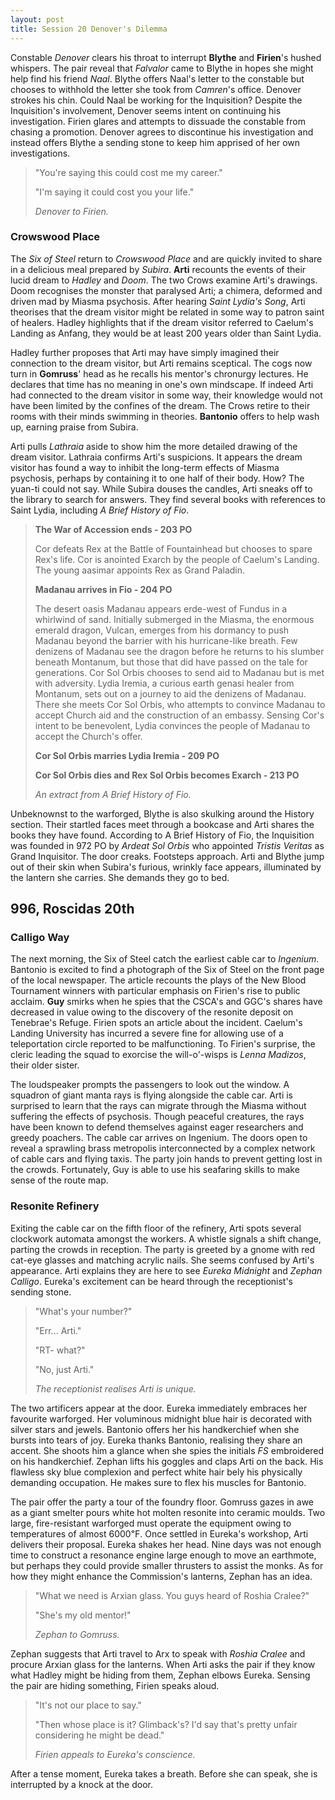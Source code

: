 ```yaml
---
layout: post
title: Session 20 Denover's Dilemma
---
```


Constable *Denover* clears his throat to interrupt **Blythe** and **Firien**'s hushed whispers. The pair reveal that *Falvalor* came to Blythe in hopes she might help find his friend *Naal*. Blythe offers Naal's letter to the constable but chooses to withhold the letter she took from *Camren*'s office. Denover strokes his chin. Could Naal be working for the Inquisition? Despite the Inquisition's involvement, Denover seems intent on continuing his investigation. Firien glares and attempts to dissuade the constable from chasing a promotion. Denover agrees to discontinue his investigation and instead offers Blythe a sending stone to keep him apprised of her own investigations.

> "You're saying this could cost me my career."
>
> "I'm saying it could cost you your life."
>
> *Denover to Firien.*

### Crowswood Place

The *Six of Steel* return to *Crowswood Place* and are quickly invited to share in a delicious meal prepared by *Subira*. **Arti** recounts the events of their lucid dream to *Hadley* and *Doom*. The two Crows examine Arti's drawings. Doom recognises the monster that paralysed Arti; a chimera, deformed and driven mad by Miasma psychosis. After hearing *Saint Lydia's Song*, Arti theorises that the dream visitor might be related in some way to patron saint of healers. Hadley highlights that if the dream visitor referred to Caelum's Landing as Anfang, they would be at least 200 years older than Saint Lydia.

Hadley further proposes that Arti may have simply imagined their connection to the dream visitor, but Arti remains sceptical. The cogs now turn in **Gomruss**' head as he recalls his mentor's chronurgy lectures. He declares that time has no meaning in one's own mindscape. If indeed Arti had connected to the dream visitor in some way, their knowledge would not have been limited by the confines of the dream. The Crows retire to their rooms with their minds swimming in theories. **Bantonio** offers to help wash up, earning praise from Subira.

Arti pulls *Lathraia* aside to show him the more detailed drawing of the dream visitor. Lathraia confirms Arti's suspicions. It appears the dream visitor has found a way to inhibit the long-term effects of Miasma psychosis, perhaps by containing it to one half of their body. How? The yuan-ti could not say. While Subira douses the candles, Arti sneaks off to the library to search for answers. They find several books with references to Saint Lydia, including *A Brief History of Fio*.

> **The War of Accession ends - 203 PO**
>
> Cor defeats Rex at the Battle of Fountainhead but chooses to spare Rex's life. Cor is anointed Exarch by the people of Caelum's Landing. The young aasimar appoints Rex as Grand Paladin.
>
> **Madanau arrives in Fio - 204 PO**
>
> The desert oasis Madanau appears erde-west of Fundus in a whirlwind of sand. Initially submerged in the Miasma, the enormous emerald dragon, Vulcan, emerges from his dormancy to push Madanau beyond the barrier with his hurricane-like breath. Few denizens of Madanau see the dragon before he returns to his slumber beneath Montanum, but those that did have passed on the tale for generations. Cor Sol Orbis chooses to send aid to Madanau but is met with adversity. Lydia Iremia, a curious earth genasi healer from Montanum, sets out on a journey to aid the denizens of Madanau. There she meets Cor Sol Orbis, who attempts to convince Madanau to accept Church aid and the construction of an embassy. Sensing Cor's intent to be benevolent, Lydia convinces the people of Madanau to accept the Church's offer.
>
> **Cor Sol Orbis marries Lydia Iremia - 209 PO**
>
> **Cor Sol Orbis dies and Rex Sol Orbis becomes Exarch - 213 PO**
>
> *An extract from A Brief History of Fio.*

Unbeknownst to the warforged, Blythe is also skulking around the History section. Their startled faces meet through a bookcase and Arti shares the books they have found. According to A Brief History of Fio, the Inquisition was founded in 972 PO by *Ardeat Sol Orbis* who appointed *Tristis Veritas* as Grand Inquisitor. The door creaks. Footsteps approach. Arti and Blythe jump out of their skin when Subira's furious, wrinkly face appears, illuminated by the lantern she carries. She demands they go to bed.

## **996, Roscidas 20th**

### Calligo Way

The next morning, the Six of Steel catch the earliest cable car to *Ingenium*. Bantonio is excited to find a photograph of the Six of Steel on the front page of the local newspaper. The article recounts the plays of the New Blood Tournament winners with particular emphasis on Firien's rise to public acclaim. **Guy** smirks when he spies that the CSCA's and GGC's shares have decreased in value owing to the discovery of the resonite deposit on Tenebrae's Refuge. Firien spots an article about the incident. Caelum's Landing University has incurred a severe fine for allowing use of a teleportation circle reported to be malfunctioning. To Firien's surprise, the cleric leading the squad to exorcise the will-o'-wisps is *Lenna Madizos*, their older sister.

The loudspeaker prompts the passengers to look out the window. A squadron of giant manta rays is flying alongside the cable car. Arti is surprised to learn that the rays can migrate through the Miasma without suffering the effects of psychosis. Though peaceful creatures, the rays have been known to defend themselves against eager researchers and greedy poachers. The cable car arrives on Ingenium. The doors open to reveal a sprawling brass metropolis interconnected by a complex network of cable cars and flying taxis. The party join hands to prevent getting lost in the crowds. Fortunately, Guy is able to use his seafaring skills to make sense of the route map.

### Resonite Refinery

Exiting the cable car on the fifth floor of the refinery, Arti spots several clockwork automata amongst the workers. A whistle signals a shift change, parting the crowds in reception. The party is greeted by a gnome with red cat-eye glasses and matching acrylic nails. She seems confused by Arti's appearance. Arti explains they are here to see *Eureka Midnight* and *Zephan Calligo*. Eureka's excitement can be heard through the receptionist's sending stone.

> "What's your number?"
>
> "Err... Arti."
>
> "RT- what?"
>
> "No, just Arti."
>
> *The receptionist realises Arti is unique.*

The two artificers appear at the door. Eureka immediately embraces her favourite warforged. Her voluminous midnight blue hair is decorated with silver stars and jewels. Bantonio offers her his handkerchief when she bursts into tears of joy. Eureka thanks Bantonio, realising they share an accent. She shoots him a glance when she spies the initials *FS* embroidered on his handkerchief. Zephan lifts his goggles and claps Arti on the back. His flawless sky blue complexion and perfect white hair bely his physically demanding occupation. He makes sure to flex his muscles for Bantonio. 

The pair offer the party a tour of the foundry floor. Gomruss gazes in awe as a giant smelter pours white hot molten resonite into ceramic moulds. Two large, fire-resistant warforged must operate the equipment owing to temperatures of almost 6000℉. Once settled in Eureka's workshop, Arti delivers their proposal. Eureka shakes her head. Nine days was not enough time to construct a resonance engine large enough to move an earthmote, but perhaps they could provide smaller thrusters to assist the monks. As for how they might enhance the Commission's lanterns, Zephan has an idea.

> "What we need is Arxian glass. You guys heard of Roshia Cralee?"
>
> "She's my old mentor!"
>
> *Zephan to Gomruss.*

Zephan suggests that Arti travel to Arx to speak with *Roshia Cralee* and procure Arxian glass for the lanterns. When Arti asks the pair if they know what Hadley might be hiding from them, Zephan elbows Eureka. Sensing the pair are hiding something, Firien speaks aloud.

> "It's not our place to say."
>
> "Then whose place is it? Glimback's? I'd say that's pretty unfair considering he might be dead."
>
> *Firien appeals to Eureka's conscience.*

After a tense moment, Eureka takes a breath. Before she can speak, she is interrupted by a knock at the door.
